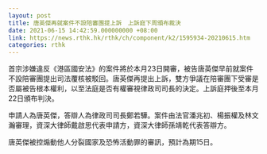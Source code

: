 ```yaml
---
layout: post
title: 唐英傑再就案件不設陪審團提上訴　上訴庭下周頒布裁決
date: 2021-06-15 14:42:59.000000000 +08:00
link: https://news.rthk.hk/rthk/ch/component/k2/1595934-20210615.htm
categories: rthk
---
```


首宗涉嫌違反《港區國安法》的案件將於本月23日開審，被告唐英傑早前就案件不設陪審團提出司法覆核被駁回。唐英傑再提出上訴，雙方爭議在陪審團下受審是否屬被告根本權利，以至法庭是否有權審視律政司司長的決定。上訴庭押後至本月22日頒布判決。

申請人為唐英傑，答辯人為律政司司長鄭若驊。案件由法官潘兆初、楊振權及林文瀚審理，資深大律師戴啟思代表申請方，資深大律師孫靖乾代表答辯方。

唐英傑被控煽動他人分裂國家及恐怖活動罪的審訊，預計為期15日。
